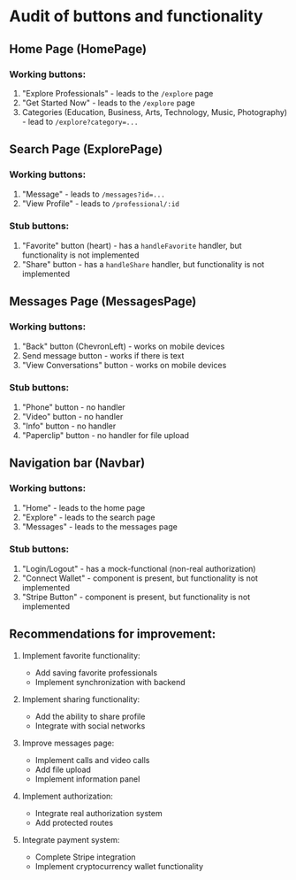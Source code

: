 # Audit of buttons and functionality

## Home Page (HomePage)

### Working buttons:
1. "Explore Professionals" - leads to the `/explore` page
2. "Get Started Now" - leads to the `/explore` page
3. Categories (Education, Business, Arts, Technology, Music, Photography) - lead to `/explore?category=...`

## Search Page (ExplorePage)

### Working buttons:
1. "Message" - leads to `/messages?id=...`
2. "View Profile" - leads to `/professional/:id`

### Stub buttons:
1. "Favorite" button (heart) - has a `handleFavorite` handler, but functionality is not implemented
2. "Share" button - has a `handleShare` handler, but functionality is not implemented

## Messages Page (MessagesPage)

### Working buttons:
1. "Back" button (ChevronLeft) - works on mobile devices
2. Send message button - works if there is text
3. "View Conversations" button - works on mobile devices

### Stub buttons:
1. "Phone" button - no handler
2. "Video" button - no handler
3. "Info" button - no handler
4. "Paperclip" button - no handler for file upload

## Navigation bar (Navbar)

### Working buttons:
1. "Home" - leads to the home page
2. "Explore" - leads to the search page
3. "Messages" - leads to the messages page

### Stub buttons:
1. "Login/Logout" - has a mock-functional (non-real authorization)
2. "Connect Wallet" - component is present, but functionality is not implemented
3. "Stripe Button" - component is present, but functionality is not implemented

## Recommendations for improvement:

1. Implement favorite functionality:
   - Add saving favorite professionals
   - Implement synchronization with backend

2. Implement sharing functionality:
   - Add the ability to share profile
   - Integrate with social networks

3. Improve messages page:
   - Implement calls and video calls
   - Add file upload
   - Implement information panel

4. Implement authorization:
   - Integrate real authorization system
   - Add protected routes

5. Integrate payment system:
   - Complete Stripe integration
   - Implement cryptocurrency wallet functionality 